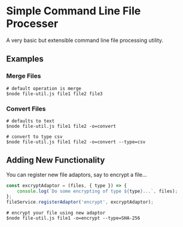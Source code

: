 # Simple Command Line File Processer

A very basic but extensible command line file processing utility.

## Examples

### Merge Files

```
# default operation is merge
$node file-util.js file1 file2 file3
```

### Convert Files

```
# defaults to text
$node file-util.js file1 file2 -o=convert

# convert to type csv
$node file-util.js file1 file2 -o=convert --type=csv
```

## Adding New Functionality

You can register new file adaptors, say to encrypt a file...
``` javascript
const excryptAdaptor = (files, { type }) => {
    console.log(`Do some encrypting of type ${type}...`, files);
};
fileService.registerAdaptor('encrypt', excryptAdaptor);
```

```
# encrypt your file using new adaptor
$node file-util.js file1 -o=encrypt --type=SHA-256
```
